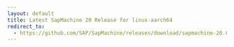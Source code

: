 ```yaml
---
layout: default
title: Latest SapMachine 20 Release for linux-aarch64
redirect_to:
  - https://github.com/SAP/SapMachine/releases/download/sapmachine-20.0.1/sapmachine-jre-20.0.1_linux-aarch64_bin.tar.gz
---
```

